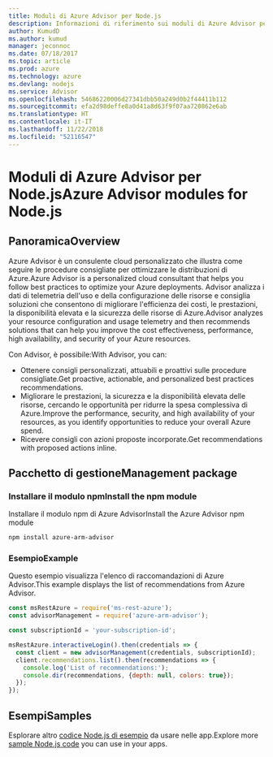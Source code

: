 ```yaml
---
title: Moduli di Azure Advisor per Node.js
description: Informazioni di riferimento sui moduli di Azure Advisor per Node.js
author: KumudD
ms.author: kumud
manager: jeconnoc
ms.date: 07/18/2017
ms.topic: article
ms.prod: azure
ms.technology: azure
ms.devlang: nodejs
ms.service: Advisor
ms.openlocfilehash: 54686220006d27341dbb50a249d0b2f44411b112
ms.sourcegitcommit: efa2d98deffe8a0d41a8d63f9f07aa720862e6ab
ms.translationtype: HT
ms.contentlocale: it-IT
ms.lasthandoff: 11/22/2018
ms.locfileid: "52116547"
---
```

# <a name="azure-advisor-modules-for-nodejs"></a><span data-ttu-id="1b152-103">Moduli di Azure Advisor per Node.js</span><span class="sxs-lookup"><span data-stu-id="1b152-103">Azure Advisor modules for Node.js</span></span>

## <a name="overview"></a><span data-ttu-id="1b152-104">Panoramica</span><span class="sxs-lookup"><span data-stu-id="1b152-104">Overview</span></span>

<span data-ttu-id="1b152-105">Azure Advisor è un consulente cloud personalizzato che illustra come seguire le procedure consigliate per ottimizzare le distribuzioni di Azure.</span><span class="sxs-lookup"><span data-stu-id="1b152-105">Azure Advisor is a personalized cloud consultant that helps you follow best practices to optimize your Azure deployments.</span></span> <span data-ttu-id="1b152-106">Advisor analizza i dati di telemetria dell'uso e della configurazione delle risorse e consiglia soluzioni che consentono di migliorare l'efficienza dei costi, le prestazioni, la disponibilità elevata e la sicurezza delle risorse di Azure.</span><span class="sxs-lookup"><span data-stu-id="1b152-106">Advisor analyzes your resource configuration and usage telemetry and then recommends solutions that can help you improve the cost effectiveness, performance, high availability, and security of your Azure resources.</span></span>

<span data-ttu-id="1b152-107">Con Advisor, è possibile:</span><span class="sxs-lookup"><span data-stu-id="1b152-107">With Advisor, you can:</span></span>
- <span data-ttu-id="1b152-108">Ottenere consigli personalizzati, attuabili e proattivi sulle procedure consigliate.</span><span class="sxs-lookup"><span data-stu-id="1b152-108">Get proactive, actionable, and personalized best practices recommendations.</span></span>
- <span data-ttu-id="1b152-109">Migliorare le prestazioni, la sicurezza e la disponibilità elevata delle risorse, cercando le opportunità per ridurre la spesa complessiva di Azure.</span><span class="sxs-lookup"><span data-stu-id="1b152-109">Improve the performance, security, and high availability of your resources, as you identify opportunities to reduce your overall Azure spend.</span></span>
- <span data-ttu-id="1b152-110">Ricevere consigli con azioni proposte incorporate.</span><span class="sxs-lookup"><span data-stu-id="1b152-110">Get recommendations with proposed actions inline.</span></span>

## <a name="management-package"></a><span data-ttu-id="1b152-111">Pacchetto di gestione</span><span class="sxs-lookup"><span data-stu-id="1b152-111">Management package</span></span>

### <a name="install-the-npm-module"></a><span data-ttu-id="1b152-112">Installare il modulo npm</span><span class="sxs-lookup"><span data-stu-id="1b152-112">Install the npm module</span></span>

<span data-ttu-id="1b152-113">Installare il modulo npm di Azure Advisor</span><span class="sxs-lookup"><span data-stu-id="1b152-113">Install the Azure Advisor npm module</span></span>

```bash
npm install azure-arm-advisor
```

### <a name="example"></a><span data-ttu-id="1b152-114">Esempio</span><span class="sxs-lookup"><span data-stu-id="1b152-114">Example</span></span>

<span data-ttu-id="1b152-115">Questo esempio visualizza l'elenco di raccomandazioni di Azure Advisor.</span><span class="sxs-lookup"><span data-stu-id="1b152-115">This example displays the list of recommendations from Azure Advisor.</span></span>

```javascript
const msRestAzure = require('ms-rest-azure');
const advisorManagement = require('azure-arm-advisor');

const subscriptionId = 'your-subscription-id';

msRestAzure.interactiveLogin().then(credentials => {
  const client = new advisorManagement(credentials, subscriptionId);
  client.recommendations.list().then(recommendations => {
    console.log('List of recommendations:');
    console.dir(recommendations, {depth: null, colors: true});
  });
});
```

## <a name="samples"></a><span data-ttu-id="1b152-116">Esempi</span><span class="sxs-lookup"><span data-stu-id="1b152-116">Samples</span></span>

<span data-ttu-id="1b152-117">Esplorare altro [codice Node.js di esempio](https://azure.microsoft.com/resources/samples/?platform=nodejs) da usare nelle app.</span><span class="sxs-lookup"><span data-stu-id="1b152-117">Explore more [sample Node.js code](https://azure.microsoft.com/resources/samples/?platform=nodejs) you can use in your apps.</span></span>
